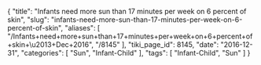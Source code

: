 {
    "title": "Infants need more sun than 17 minutes per week on 6 percent of skin",
    "slug": "infants-need-more-sun-than-17-minutes-per-week-on-6-percent-of-skin",
    "aliases": [
        "/Infants+need+more+sun+than+17+minutes+per+week+on+6+percent+of+skin+\u2013+Dec+2016",
        "/8145"
    ],
    "tiki_page_id": 8145,
    "date": "2016-12-31",
    "categories": [
        "Sun",
        "Infant-Child"
    ],
    "tags": [
        "Infant-Child",
        "Sun"
    ]
}